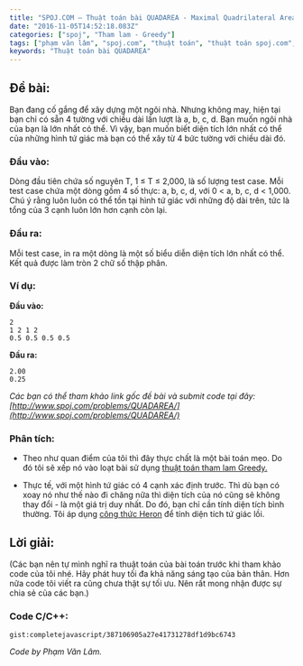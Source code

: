```yaml
---
title: "SPOJ.COM – Thuật toán bài QUADAREA - Maximal Quadrilateral Area"
date: "2016-11-05T14:52:18.083Z"
categories: ["spoj", "Tham lam - Greedy"]
tags: ["phạm văn lâm", "spoj.com", "thuật toán", "thuật toán spoj.com", "tham lam greedy"]
keywords: "Thuật toán bài QUADAREA"
---
```


## Đề bài:

Bạn đang cố gắng để xây dựng một ngôi nhà. Nhưng không may, hiện tại bạn chỉ có sẵn 4 tường với chiều dài lần lượt là a, b, c, d. Bạn muốn ngôi nhà của bạn là lớn nhất có thể. Vì vậy, bạn muốn biết diện tích lớn nhất có thể của những hình tứ giác mà bạn có thể xây từ 4 bức tường với chiều dài đó.

### Đầu vào:

Dòng đầu tiên chứa số nguyên T, 1 ≤ T ≤ 2,000, là số lượng test case. Mỗi test case chứa một dòng gồm 4 số thực: a, b, c, d, với 0 < a, b, c, d < 1,000\. Chú ý rằng luôn luôn có thể tồn tại hình tứ giác với những độ dài trên, tức là tổng của 3 cạnh luôn lớn hơn cạnh còn lại.

### Đầu ra:

Mỗi test case, in ra một dòng là một số biểu diễn diện tích lớn nhất có thể. Kết quả được làm tròn 2 chữ số thập phân.

### Ví dụ:

**Đầu vào:**

```
2
1 2 1 2
0.5 0.5 0.5 0.5
```

**Đầu ra:**

```
2.00
0.25
```

_Các bạn có thể tham khảo link gốc đề bài và submit code tại đây: [http://www.spoj.com/problems/QUADAREA/](http://www.spoj.com/problems/QUADAREA/)_

### Phân tích:

  * Theo như quan điểm của tôi thì đây thực chất là một bài toán mẹo. Do đó tôi sẽ xếp nó vào loạt bài sử dụng [thuật toán tham lam Greedy.](/category/tham-lam-greedy/)

  * Thực tế, với một hình tứ giác có 4 cạnh xác định trước. Thì dù bạn có xoay nó như thế nào đi chăng nữa thì diện tích của nó cũng sẽ không thay đổi - là một giá trị duy nhất. Do đó, bạn chỉ cần tính diện tích bình thường. Tôi áp dụng [công thức Heron](https://vi.wikipedia.org/wiki/C%C3%B4ng_th%E1%BB%A9c_Heron) để tính diện tích tứ giác lồi.

## Lời giải:

(Các bạn nên tự mình nghĩ ra thuật toán của bài toán trước khi tham khảo code của tôi nhé. Hãy phát huy tối đa khả năng sáng tạo của bản thân. Hơn nữa code tôi viết ra cũng chưa thật sự tối ưu. Nên rất mong nhận được sự chia sẻ của các bạn.)

### Code C/C++:

`gist:completejavascript/387106905a27e41731278df1d9bc6743`

_Code by Phạm Văn Lâm._